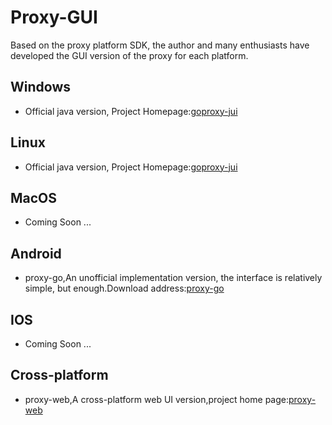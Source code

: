 # Proxy-GUI
Based on the proxy platform SDK, the author and many enthusiasts have developed the GUI version of the proxy for each platform.

## Windows

- Official java version, Project Homepage:[goproxy-jui](https://github.com/AntonOrnatskyi/goproxy-jui)

## Linux

- Official java version, Project Homepage:[goproxy-jui](https://github.com/AntonOrnatskyi/goproxy-jui)

## MacOS

- Coming Soon ...

## Android

- proxy-go,An unofficial implementation version, the interface is relatively simple, but enough.Download address:[proxy-go](https://github.com/AntonOrnatskyi/goproxy-gui-stuff/releases/tag/proxy-go-release)


## IOS

- Coming Soon ...

## Cross-platform

- proxy-web,A cross-platform web UI version,project home page:[proxy-web](https://github.com/yincongcyincong/proxy-web)